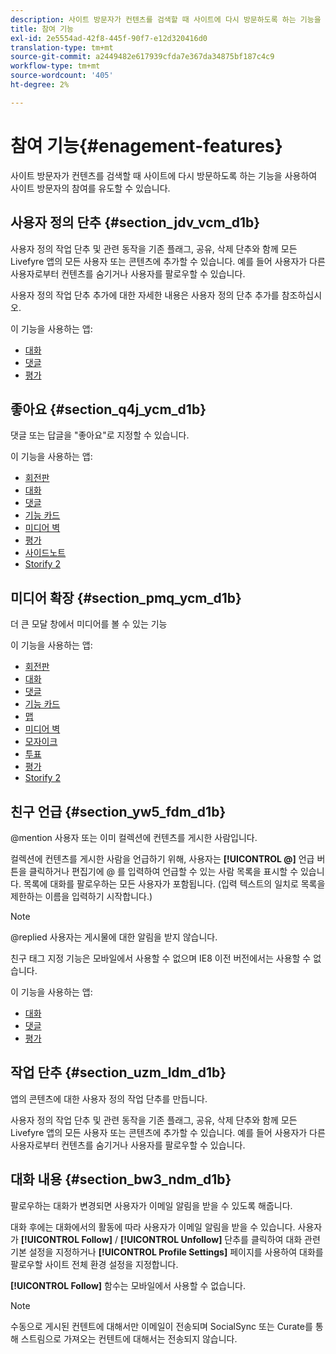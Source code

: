 ```yaml
---
description: 사이트 방문자가 컨텐츠를 검색할 때 사이트에 다시 방문하도록 하는 기능을 사용하여 사이트 방문자의 참여를 유도할 수 있습니다.
title: 참여 기능
exl-id: 2e5554ad-42f8-445f-90f7-e12d320416d0
translation-type: tm+mt
source-git-commit: a2449482e617939cfda7e367da34875bf187c4c9
workflow-type: tm+mt
source-wordcount: '405'
ht-degree: 2%

---
```


# 참여 기능{#enagement-features}

사이트 방문자가 컨텐츠를 검색할 때 사이트에 다시 방문하도록 하는 기능을 사용하여 사이트 방문자의 참여를 유도할 수 있습니다.

## 사용자 정의 단추 {#section_jdv_vcm_d1b}

사용자 정의 작업 단추 및 관련 동작을 기존 플래그, 공유, 삭제 단추와 함께 모든 Livefyre 앱의 모든 사용자 또는 콘텐츠에 추가할 수 있습니다. 예를 들어 사용자가 다른 사용자로부터 컨텐츠를 숨기거나 사용자를 팔로우할 수 있습니다.

사용자 정의 작업 단추 추가에 대한 자세한 내용은 사용자 정의 단추 추가를 참조하십시오.

이 기능을 사용하는 앱:

* [대화](../c-about-apps/c-chat-app/c-chat-app.md#c_chat_app)
* [댓글](/help/using/c-about-apps/c-comments/c-comments.md)
* [평가](../c-about-apps/c-reviews-app/c-reviews-app.md#c_reviews_app)

## 좋아요 {#section_q4j_ycm_d1b}

댓글 또는 답글을 &quot;좋아요&quot;로 지정할 수 있습니다.

이 기능을 사용하는 앱:

* [회전판](../c-about-apps/c-carousel-app/c-carousel-app.md#c_carousel_app)
* [대화](../c-about-apps/c-chat-app/c-chat-app.md#c_chat_app)
* [댓글](/help/using/c-about-apps/c-comments/c-comments.md)
* [기능 카드](../c-about-apps/c-feature-card-app/c-feature-card-app.md#c_feature_card_app)
* [미디어 벽](../c-about-apps/c-media-wall-app/c-media-wall-app.md#c_media_wall_app)
* [평가](../c-about-apps/c-reviews-app/c-reviews-app.md#c_reviews_app)
* [사이드노트](../c-about-apps/c-sidenotes-app/c-sidenotes-app.md#c_sidenotes_app)
* [Storify 2](../c-about-apps/c-storify2/c-storify2.md#c_storify2)

## 미디어 확장 {#section_pmq_ycm_d1b}

더 큰 모달 창에서 미디어를 볼 수 있는 기능

이 기능을 사용하는 앱:

* [회전판](../c-about-apps/c-carousel-app/c-carousel-app.md#c_carousel_app)
* [대화](../c-about-apps/c-chat-app/c-chat-app.md#c_chat_app)
* [댓글](/help/using/c-about-apps/c-comments/c-comments.md)
* [기능 카드](../c-about-apps/c-feature-card-app/c-feature-card-app.md#c_feature_card_app)
* [맵](../c-about-apps/c-map-app/c-map-app.md#c_map_app)
* [미디어 벽](../c-about-apps/c-media-wall-app/c-media-wall-app.md#c_media_wall_app)
* [모자이크](../c-about-apps/c-mosaic-app/c-mosaic-app.md#c_mosaic_app)
* [투표](../c-about-apps/c-polls-app/c-polls-app.md#c_polls_app)
* [평가](../c-about-apps/c-reviews-app/c-reviews-app.md#c_reviews_app)
* [Storify 2](../c-about-apps/c-storify2/c-storify2.md#c_storify2)

## 친구 언급 {#section_yw5_fdm_d1b}

@mention 사용자 또는 이미 컬렉션에 컨텐츠를 게시한 사람입니다.

컬렉션에 컨텐츠를 게시한 사람을 언급하기 위해, 사용자는 **[!UICONTROL @]** 언급 버튼을 클릭하거나 편집기에 @ 를 입력하여 언급할 수 있는 사람 목록을 표시할 수 있습니다. 목록에 대화를 팔로우하는 모든 사용자가 포함됩니다. (입력 텍스트의 일치로 목록을 제한하는 이름을 입력하기 시작합니다.)

>[!NOTE]
>
>@replied 사용자는 게시물에 대한 알림을 받지 않습니다.

친구 태그 지정 기능은 모바일에서 사용할 수 없으며 IE8 이전 버전에서는 사용할 수 없습니다.

이 기능을 사용하는 앱:

* [대화](../c-about-apps/c-chat-app/c-chat-app.md#c_chat_app)
* [댓글](/help/using/c-about-apps/c-comments/c-comments.md)
* [평가](../c-about-apps/c-reviews-app/c-reviews-app.md#c_reviews_app)

## 작업 단추 {#section_uzm_ldm_d1b}

앱의 콘텐츠에 대한 사용자 정의 작업 단추를 만듭니다.

사용자 정의 작업 단추 및 관련 동작을 기존 플래그, 공유, 삭제 단추와 함께 모든 Livefyre 앱의 모든 사용자 또는 콘텐츠에 추가할 수 있습니다. 예를 들어 사용자가 다른 사용자로부터 컨텐츠를 숨기거나 사용자를 팔로우할 수 있습니다.

## 대화 내용 {#section_bw3_ndm_d1b}

팔로우하는 대화가 변경되면 사용자가 이메일 알림을 받을 수 있도록 해줍니다.

대화 후에는 대화에서의 활동에 따라 사용자가 이메일 알림을 받을 수 있습니다. 사용자가 **[!UICONTROL Follow]** / **[!UICONTROL Unfollow]** 단추를 클릭하여 대화 관련 기본 설정을 지정하거나 **[!UICONTROL Profile Settings]** 페이지를 사용하여 대화를 팔로우할 사이트 전체 환경 설정을 지정합니다.

**[!UICONTROL Follow]** 함수는 모바일에서 사용할 수 없습니다.

>[!NOTE]
>
>수동으로 게시된 컨텐트에 대해서만 이메일이 전송되며 SocialSync 또는 Curate를 통해 스트림으로 가져오는 컨텐트에 대해서는 전송되지 않습니다.
